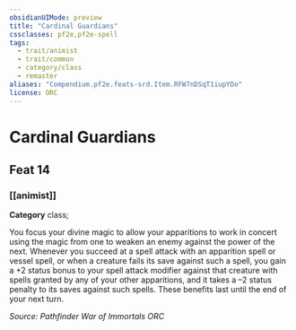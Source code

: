 ```yaml
---
obsidianUIMode: preview
title: "Cardinal Guardians"
cssclasses: pf2e,pf2e-spell
tags:
  - trait/animist
  - trait/common
  - category/class
  - remaster
aliases: "Compendium.pf2e.feats-srd.Item.RFW7nDSqT1iupYDo"
license: ORC
---
```

# Cardinal Guardians
## Feat 14
### [[animist]]

**Category** class; 




You focus your divine magic to allow your apparitions to work in concert using the magic from one to weaken an enemy against the power of the next. Whenever you succeed at a spell attack with an apparition spell or vessel spell, or when a creature fails its save against such a spell, you gain a +2 status bonus to your spell attack modifier against that creature with spells granted by any of your other apparitions, and it takes a –2 status penalty to its saves against such spells. These benefits last until the end of your next turn.

*Source: Pathfinder War of Immortals*
*ORC*
